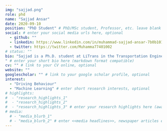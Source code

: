 ```yaml
---
img: "sajjad.png"
role: phd
name: "Sajjad Ansar"
date: 2020-09-10
position: "PhD Student" # PhD/MSc student, Professor, etc. leave blank if not applicable
social: # enter your social media urls here, optional
  - github: ""
  - linkedin: https://www.linkedin.com/in/muhammad-sajjad-ansar-7b0b10119/
  - twitter: https://twitter.com/Muhamma77401002
# status: ""
bio: "Sajjad is a Ph.D. student at LiTrans in the Transportation Engineering program at Ryerson University, supervised by Dr. Bilal Farooq. His research focused on driving behavior associated with autonomous vehicles. Sajjad received a B.S. degree in transportation engineering from the University of Engineering and Technology, Lahore, Pakistan in 2018. Chinese Scholarship Council (CSC) nominated him as a master's degree scholar on the full scholarship for the period fall-2018 to 2020. Sajjad worked as a research assistant collaborated with the Jiangsu Key Laboratory of Urban ITS and the Innovation Center of Modern Traffic Technologies at Southeast University.
" # enter your short bio here (markdown format compatible)
cv: "" # link to your CV online, optional
website: ""
googlescholar: "" # link to your google scholar profile, optional
interest:
  - "Driving Behaviour"
  - "Machine Learning" # enter short research interests, optional
# highlights:
#  - "research_highlights_1"
#  - "research_highlights_2"
#  - "research_highlights_3" # enter your research highlights here (awards, achievements, etc.), optional
# media:
  # - "media_blurb_1"
  # - "media_blurb_2" # enter <<media headlines>>, newspaper articles etc...
---
```

